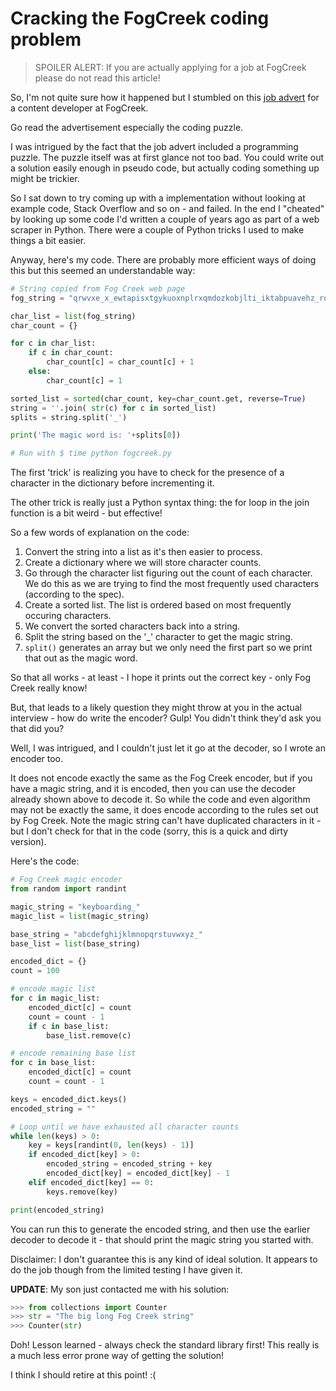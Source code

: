 # Cracking the FogCreek coding problem

>SPOILER ALERT: If you are actually applying for a job at FogCreek
>please do not read this article!

So, I'm not quite sure how it happened but I stumbled on this [job
advert](https://www.fogcreek.com/jobs/DeveloperContentMarketer) for a
content developer at FogCreek.

Go read the advertisement especially the coding puzzle.

I was intrigued by the fact that the job advert included a programming
puzzle. The puzzle itself was at first glance not too bad. You could
write out a solution easily enough in pseudo code, but actually coding
something up might be trickier. 

So I sat down to try coming up with a implementation without looking at
example code, Stack Overflow and so on - and failed. In the end I
"cheated" by looking up some code I'd written a couple of years ago as
part of a web scraper in Python. There were a couple of Python tricks
I used to make things a bit easier.

Anyway, here's my code. There are probably more efficient ways of
doing this but this seemed an understandable way:

``` Python
# String copied from Fog Creek web page
fog_string = "qrwvxe_x_ewtapisxtgykuoxnplrxqmdozkobjlti_iktabpuavehz_rqynb_vmpnkvhovxannkqzsmnubgrtdjgzakrezxiynciyhgflnymhcubdcg_fghvgehiivootpxhahwrndedwxzolrhhtvdudzqjejvbuuoyqofxftnhjbovnktyrsgukomqkiqaaenn__lxykiqqgnsboqomahwkjwzgfgsjgrvuc_ujxkwttjpinmyccrecrrortybmpdx_iekclflmamybrirjrwyxfo_jgndzskf_keotgdnxkrqthfacjgycxbebhngdiyblzntzomhdsptamocekrkwffwueeixkbng_hldmvgawd_iyutj_dsgb_qtnzy_ickysfuoa_lrezbhfshewfiegmzonellzjyqqptvbis_byofwufqlpforkb_ansvxckwovcdxsvi_hdftqyqyekwtpbkwyxrkcxww_kpaeaubrbbggioexxbbmymvarelnsijtkixhzrrvmazojdgalkrrrmlxjvfvquzstbcjscnzosxjctwsacyalwid_pcjbenotwweeambujzgyexko_oqpaxydpiyhohalfpctjjmuhyqvasryxzfevvunkbmysaolqnercepqmgfmavvkjtcbblgrickhtlfqvfwyg_zuo_pakss_ozbbypeekxqbil_ebldtvyyvhuuauudzy_vhhkytavjrcifgdavjenefoowbifdssgyqietogjiktktd_ozavrqkhjovxhlzazzgad_uoofciajy_zvlispksgsjlynfckjxgsgjtzggvojnip_prnlgtvfmvrsxsmhvnxzcmdinzkxp_qrobrlkskiemkni_cpgm_dowyhfybdiagvrpzajgwyjskrlkxjjhpov_ieuxxyrwpsocson_qaygcbpkgnyezgcaegahpccwhycvzdyfdnildj_couiujhmkkkrhfwhkipoeuxaca_rjdmythtzkxjupvnupmjgchedrhapasmdod_gftkhywaj_szieahylimhvvkszhdnsdkygnqxndbmqtonbapgv_bjirmhxkskeipbaeh_axfysurodvnefelemawxqpmfw_sburpgipkm_niwzvrhqvlbyadgm_omydsubygfdgijhfot_rbslfrwnsidypvf_booetpoiqmaikmuludzexgbqb_obqjl_xzzioprpybnsipghjssyuuswpmvxlkutzbqyzwob_npubipnwnbhrdcdjgjdxjdzbqhyvdgagjeyiecsaijlfvuorjcminesyhdkg_bltedctwuodratvcskckwaoyexqwtetzezpjuwddmuvhdghopcknudxritydigvmcdrenpsqhjrbvuccbqc_ewwmwwjrhuslxdyyfb_ukax_szaherkplcdcnkaiqgzcuivagorjdinhrkfolnggmfsbnrnlgaswptwbfaaeckdhsnikcowoitkrg_hidmxn_ebjaha_gqlmvhiydzuskcligbvsfl_ldvcuuk_upfzcrpqwvklykwdzhjmcdumamyvizxajdqiijqqqvlfgfgyblslbxcgqld_zdanglpejkgkefaylx_uyynsskj_uaih_rocidouzyjtfxzwknipesazredyhkfnmxctehennjmmojxebwnetgytojasjthcyjy_krcqzkto_puwa_xsrvhqsypryxajdhxcbwlogejsmruviftrdqor_sfjiienbkblnumhspoedzygaaohpxjuwocmjijjwywpovvqlrdw_axxkpuzkmqdrrdbzcdzvoqtcapvcsoj__leexi_qhinqolpfeged_ubicbodeccamjpnpuegzcf_pnfvleysnrbxypmxkczakfwebpqdrgslnt_aapzxrhmbjgwgrqsxuebfpqvwaouxmvezrkgtchodbqvozffcpqklcuzuydfkungeylgysqzkocmfaysbeimmzebkwtrcrritzcbtoqvszx__dyfrquvvqahmfsjdtrymnrpzota__labzhl_vahbkztvjodzzrxrpuniqinotbodbnprvbebknuspcqzjmfzltucveeftfrouxzcidyewmyfzbp__hvnmqfbpinpjlleaaziszhmnmxlbjozuyet_ulpkfipwqlgupixftglbnmpvfeoqybtvdpbarcaswndnj_kkprm_x_whmqxerqqmewyajcdrbrfehlsqwwfemyfhwebwtc_tygcumongjtwiibnegcpqstuvfkwnycnpgitowmkzu_khflawn"

char_list = list(fog_string)
char_count = {}

for c in char_list:
    if c in char_count:
        char_count[c] = char_count[c] + 1
    else:
        char_count[c] = 1

sorted_list = sorted(char_count, key=char_count.get, reverse=True)
string = ''.join( str(c) for c in sorted_list)
splits = string.split('_')

print('The magic word is: '+splits[0])

# Run with $ time python fogcreek.py
``` 

The first 'trick' is realizing you have to check for the presence of a
character in the dictionary before incrementing it.

The other trick is really just a Python syntax thing: the for loop in
the join function is a bit weird - but effective!

So a few words of explanation on the code:

1. Convert the string into a list as it's then easier to process.
2. Create a dictionary where we will store character counts.
3. Go through the character list figuring out the count of each character. We do this
as we are trying to find the most frequently used characters (according to the spec).
4. Create a sorted list. The list is ordered based on most frequently occuring characters.
5. We convert the sorted characters back into a string.
6. Split the string based on the '_' character to get the magic string.
7. `split()` generates an array but we only need the first part so we print that out as the magic word. 

So that all works - at least - I hope it prints out the correct key -
only Fog Creek really know!

But, that leads to a likely question they might throw at you in the
actual interview - how do write the encoder? Gulp! You didn't think
they'd ask you that did you?

Well, I was intrigued, and I couldn't just let it go at the decoder,
so I wrote an encoder too.

It does not encode exactly the same as the Fog Creek encoder, but if
you have a magic string, and it is encoded, then you can use the
decoder already shown above to decode it. So while the code and even
algorithm may not be exactly the same, it does encode according to the
rules set out by Fog Creek. Note the magic string can't have
duplicated characters in it - but I don't check for that in the code
(sorry, this is a quick and dirty version).

Here's the code:

``` Python
# Fog Creek magic encoder
from random import randint 

magic_string = "keyboarding_"
magic_list = list(magic_string)

base_string = "abcdefghijklmnopqrstuvwxyz_"
base_list = list(base_string)

encoded_dict = {}
count = 100

# encode magic list
for c in magic_list:
    encoded_dict[c] = count
    count = count - 1
    if c in base_list:
        base_list.remove(c)

# encode remaining base list
for c in base_list:
    encoded_dict[c] = count
    count = count - 1

keys = encoded_dict.keys()
encoded_string = ""

# Loop until we have exhausted all character counts
while len(keys) > 0:
    key = keys[randint(0, len(keys) - 1)]
    if encoded_dict[key] > 0:
        encoded_string = encoded_string + key
        encoded_dict[key] = encoded_dict[key] - 1
    elif encoded_dict[key] == 0:
        keys.remove(key)

print(encoded_string)
```

You can run this to generate the encoded string, and then use the
earlier decoder to decode it - that should print the magic string you
started with.

Disclaimer: I don't guarantee this is any kind of ideal solution. It
appears to do the job though from the limited testing I have given it.

**UPDATE**: My son just contacted me with his solution:

``` Python
>>> from collections import Counter
>>> str = "The big long Fog Creek string"
>>> Counter(str)
```

Doh! Lesson learned - always check the standard library first! This
really is a much less error prone way of getting the solution!

I think I should retire at this point! :(



